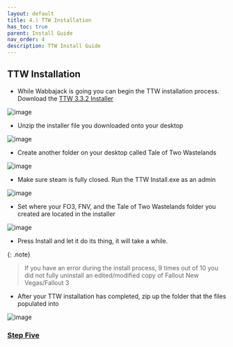 ```yaml
---
layout: default
title: 4.) TTW Installation
has_toc: true
parent: Install Guide
nav_order: 4
description: TTW Install Guide
---
```



## **TTW Installation**

- While Wabbajack is going you can begin the TTW installation process. Download the [TTW 3.3.2 Installer](https://taleoftwowastelands.com/dl)

![image](https://user-images.githubusercontent.com/112358568/189811578-d260de80-6a98-4092-a690-1403786cc6d6.png)


- Unzip the installer file you downloaded onto your desktop

![image](https://user-images.githubusercontent.com/112358568/189811610-8a132118-548e-43ed-8e14-83399927f55f.png)

- Create another folder on your desktop called Tale of Two Wastelands

![image](https://user-images.githubusercontent.com/112358568/189811636-d51ed04a-4565-44be-9eed-20abc52b381e.png)


- Make sure steam is fully closed. Run the TTW Install.exe as an admin

![image](https://user-images.githubusercontent.com/112358568/189811665-454e6bd3-0c2c-405b-8ed9-f065640e2518.png)

- Set where your FO3, FNV, and the Tale of Two Wastelands folder you created are located in the installer

![image](https://user-images.githubusercontent.com/114360108/208490204-e38e3948-a2d9-4828-8a58-ca63a976c604.png)

- Press Install and let it do its thing, it will take a while.

{: .note}
> If you have an error during the install process, 9 times out of 10 you did not fully uninstall an edited/modified copy of Fallout New Vegas/Fallout 3

- After your TTW installation has completed, zip up the folder that the files populated into

![image](https://user-images.githubusercontent.com/112358568/189812234-ee6e30d6-7e6d-4690-9b4d-2dd244a39474.png)

### [**Step Five**](https://www.modlists.net/01CapitalPunishment/6-InstallGuide/5-Post-Wabbajack-Install-and-MO2-Setup/)
